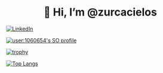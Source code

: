 <h1 align="center">👋 Hi, I’m @zurcacielos</h1>

<a href="https://www.linkedin.com/in/fabianse/">

![LinkedIn](https://img.shields.io/badge/linkedin-%230077B5.svg?style=for-the-badge&logo=linkedin&logoColor=white)

</a>

[![user:1060654's SO profile](https://stackoverflow-readme-profile.johannchopin.fr/profile/1060654?theme=default&website=true&location=true)](https://stackoverflow.com/users/1060654/zurcacielos)

[![trophy](https://github-profile-trophy.vercel.app/?username=zurcacielos&theme=flat)](https://github.com/ryo-ma/github-profile-trophy)

[![Top Langs](https://github-readme-stats.vercel.app/api/top-langs/?username=zurcacielos&langs_count=8&layout=compact)](https://github.com/anuraghazra/github-readme-stats)


